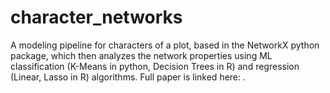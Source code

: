 # character_networks
A modeling pipeline for characters of a plot, based in the NetworkX python package, which then analyzes the network properties using ML classification (K-Means in python, Decision Trees in R) and regression (Linear, Lasso in R) algorithms. Full paper is linked here: .
